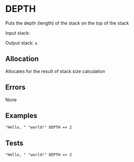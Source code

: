 # DEPTH

Puts the depth (length) of the stack on the top of the stack

Input stack:

Output stack: `a`

## Allocation

Allocates for the result of stack size calculation

## Errors

None

## Examples

```
"Hello, " "world!" DEPTH => 2
```

## Tests

```
"Hello, " "world!" DEPTH => 2
```